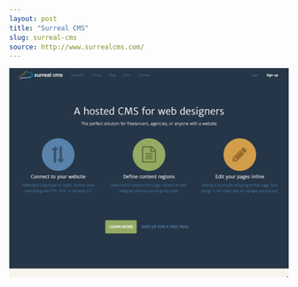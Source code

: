 ```yaml
---
layout: post
title: "Surreal CMS"
slug: surreal-cms
source: http://www.surrealcms.com/
---
```


<img src="/screenshots/surreal-cms.jpg">